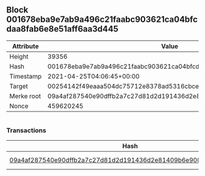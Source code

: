 ## Block 001678eba9e7ab9a496c21faabc903621ca04bfcdaa8fab6e8e51aff6aa3d445

Attribute | Value
--- | ---
Height | 39356
Hash | 001678eba9e7ab9a496c21faabc903621ca04bfcdaa8fab6e8e51aff6aa3d445
Timestamp | 2021-04-25T04:06:45+00:00
Target | 00254142f49eaaa504dc75712e8378ad5316cbcead634704b3734b6271167cc4
Merke root | 09a4af287540e90dffb2a7c27d81d2d191436d2e81409b6e900dc4a29d688e44
Nonce | 459620245

```

```

### Transactions

Hash | Amount
--- | ---
[09a4af287540e90dffb2a7c27d81d2d191436d2e81409b6e900dc4a29d688e44](09a4af287540e90dffb2a7c27d81d2d191436d2e81409b6e900dc4a29d688e44.md) | 10.00000000 SKEPTI 
